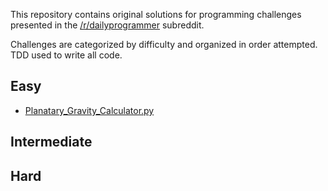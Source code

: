 This repository contains original solutions for programming challenges presented in the [/r/dailyprogrammer](http://www.reddit.com/r/dailyprogrammer/) subreddit.

Challenges are categorized by difficulty and organized in order attempted. TDD used to write all code.

## Easy
* [Planatary_Gravity_Calculator.py](http://www.reddit.com/r/dailyprogrammer/comments/284mep/6142014_challenge_166b_easy_planetary_gravity/)

## Intermediate

## Hard
